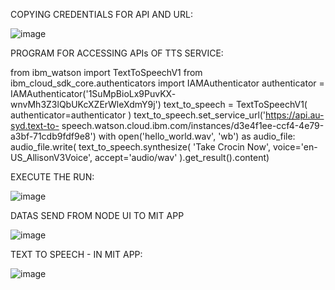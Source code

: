 COPYING CREDENTIALS FOR API AND URL:
  
  ![image](https://user-images.githubusercontent.com/115462847/202408536-684c3bac-07a7-44c2-a7a3-35f448c51b76.png)

PROGRAM FOR ACCESSING APIs OF TTS SERVICE:

from ibm_watson import TextToSpeechV1
from ibm_cloud_sdk_core.authenticators import IAMAuthenticator
authenticator = IAMAuthenticator('1SuMpBioLx9PuvKX- wnvMh3Z3lQbUKcXZErWleXdmY9j')
text_to_speech = TextToSpeechV1( authenticator=authenticator
)
text_to_speech.set_service_url('https://api.au-syd.text-to- speech.watson.cloud.ibm.com/instances/d3e4f1ee-ccf4-4e79-a3bf-71cdb9fdf9e8')
with open('hello_world.wav', 'wb') as audio_file: audio_file.write(
text_to_speech.synthesize( 'Take Crocin Now',
voice='en-US_AllisonV3Voice', accept='audio/wav'
).get_result().content)

EXECUTE THE RUN:

![image](https://user-images.githubusercontent.com/115462847/202409032-36aec95b-d405-441d-ae65-34c9d5c2f407.png)


DATAS SEND FROM NODE UI TO MIT APP 

![image](https://user-images.githubusercontent.com/115462847/202411442-4bd0602c-2083-40f3-856a-dfda9050f99f.png)

TEXT TO SPEECH - IN MIT APP:

![image](https://user-images.githubusercontent.com/115462847/202411324-0bdeef90-366f-4e2d-86cf-426d3846d890.png)




